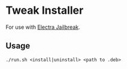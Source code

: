 # Tweak Installer

For use with [Electra Jailbreak](https://coolstar.org/electra/).

## Usage

`./run.sh <install|uninstall> <path to .deb>`
